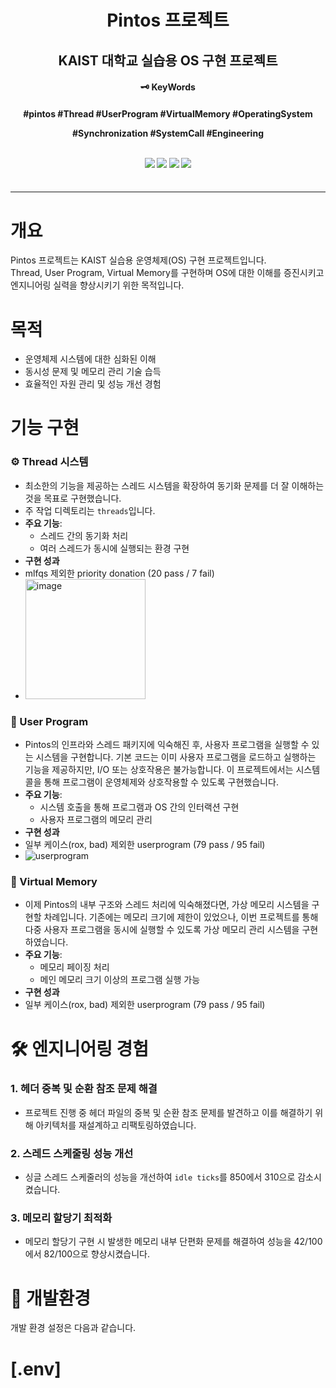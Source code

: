 <div align="center">
  <h1>Pintos 프로젝트</h1>
  <h2>KAIST 대학교 실습용 OS 구현 프로젝트</h2>
  <h4>🗝️ KeyWords <h4/>
  <p> #pintos #Thread #UserProgram #VirtualMemory #OperatingSystem </p>
  <p> #Synchronization #SystemCall #Engineering </p>
  <br>
  <div align="center">
    <img src="https://img.shields.io/badge/C-00599C?style=flat-square&logo=C&logoColor=white"/>
    <img src="https://img.shields.io/badge/gcc-00599C?style=flat-square&logo=gcc&logoColor=white"/>
    <img src="https://img.shields.io/badge/AWS%20EC2-FF9900?style=flat-square&logo=amazon-aws&logoColor=white"/>
    <img src="https://img.shields.io/badge/Linux-FCC624?style=flat-square&logo=linux&logoColor=black"/>
  </div>
  <br>
</div>

---

# 개요
Pintos 프로젝트는 KAIST 실습용 운영체제(OS) 구현 프로젝트입니다.   
Thread, User Program, Virtual Memory를 구현하며 OS에 대한 이해를 증진시키고 엔지니어링 실력을 향상시키기 위한 목적입니다.

# 목적
- 운영체제 시스템에 대한 심화된 이해
- 동시성 문제 및 메모리 관리 기술 습득
- 효율적인 자원 관리 및 성능 개선 경험

# 기능 구현

### ⚙️ Thread 시스템
- 최소한의 기능을 제공하는 스레드 시스템을 확장하여 동기화 문제를 더 잘 이해하는 것을 목표로 구현했습니다. 
- 주 작업 디렉토리는 `threads`입니다.
- **주요 기능**:
  - 스레드 간의 동기화 처리
  - 여러 스레드가 동시에 실행되는 환경 구현
- **구현 성과**
- mlfqs 제외한 priority donation (20 pass / 7 fail)
- <img width="192" alt="image" src="https://github.com/user-attachments/assets/99d10aa4-12dd-41b6-87af-f0506089d58d">





### 📝 User Program
- Pintos의 인프라와 스레드 패키지에 익숙해진 후, 사용자 프로그램을 실행할 수 있는 시스템을 구현합니다. 기본 코드는 이미 사용자 프로그램을 로드하고 실행하는 기능을 제공하지만, I/O 또는 상호작용은 불가능합니다. 이 프로젝트에서는 시스템 콜을 통해 프로그램이 운영체제와 상호작용할 수 있도록 구현했습니다.
- **주요 기능**:
  - 시스템 호출을 통해 프로그램과 OS 간의 인터랙션 구현
  - 사용자 프로그램의 메모리 관리
- **구현 성과**
- 일부 케이스(rox, bad) 제외한 userprogram (79 pass / 95 fail)
- ![userprogram](https://github.com/user-attachments/assets/e13632f5-0809-4e72-99cd-d7cef12a070b)



### 🧠 Virtual Memory
- 이제 Pintos의 내부 구조와 스레드 처리에 익숙해졌다면, 가상 메모리 시스템을 구현할 차례입니다. 기존에는 메모리 크기에 제한이 있었으나, 이번 프로젝트를 통해 다중 사용자 프로그램을 동시에 실행할 수 있도록 가상 메모리 관리 시스템을 구현하였습니다.
- **주요 기능**:
  - 메모리 페이징 처리
  - 메인 메모리 크기 이상의 프로그램 실행 가능
- **구현 성과**
- 일부 케이스(rox, bad) 제외한 userprogram (79 pass / 95 fail)

# 🛠️ 엔지니어링 경험
### 1. 헤더 중복 및 순환 참조 문제 해결
- 프로젝트 진행 중 헤더 파일의 중복 및 순환 참조 문제를 발견하고 이를 해결하기 위해 아키텍처를 재설계하고 리팩토링하였습니다.

### 2. 스레드 스케줄링 성능 개선
- 싱글 스레드 스케줄러의 성능을 개선하여 `idle ticks`를 850에서 310으로 감소시켰습니다.

### 3. 메모리 할당기 최적화
- 메모리 할당기 구현 시 발생한 메모리 내부 단편화 문제를 해결하여 성능을 42/100에서 82/100으로 향상시켰습니다.

# 🔎 개발환경

개발 환경 설정은 다음과 같습니다.

# [.env]
